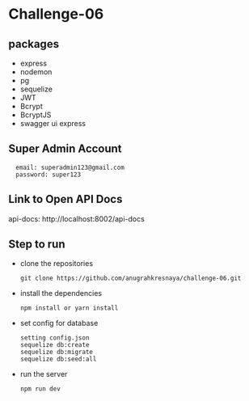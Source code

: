 # Challenge-06

## packages
- express
- nodemon
- pg
- sequelize
- JWT
- Bcrypt
- BcryptJS
- swagger ui express

## Super Admin Account
```
  email: superadmin123@gmail.com
  password: super123
```
## Link to Open API Docs
api-docs: http://localhost:8002/api-docs

## Step to run
- clone the repositories
  ```
  git clone https://github.com/anugrahkresnaya/challenge-06.git
  ```
- install the dependencies
  ```
  npm install or yarn install
  ```
- set config for database
  ```
  setting config.json
  sequelize db:create
  sequelize db:migrate
  sequelize db:seed:all
  ```
- run the server
  ```
  npm run dev
  ```
